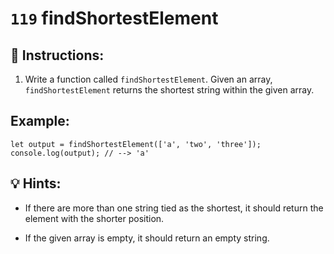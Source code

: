 # `119` findShortestElement

## 📝 Instructions:

1. Write a function called `findShortestElement`. Given an array, `findShortestElement` returns the shortest string within the given array.

## Example:

```Js
let output = findShortestElement(['a', 'two', 'three']);
console.log(output); // --> 'a'
```

## 💡 Hints:

+ If there are more than one string tied as the shortest, it should return the element with the shorter position.

+ If the given array is empty, it should return an empty string.
